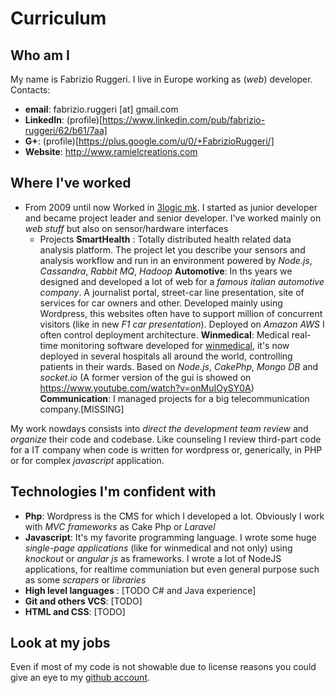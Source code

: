 # Curriculum

## Who am I
My name is Fabrizio Ruggeri. I live in Europe working as (*web*) developer.
Contacts:
 - **email**: fabrizio.ruggeri [at] gmail.com
 - **LinkedIn**: (profile)[https://www.linkedin.com/pub/fabrizio-ruggeri/62/b61/7aa]
 - **G+**: (profile)[https://plus.google.com/u/0/+FabrizioRuggeri/]
 - **Website**: <http://www.ramielcreations.com>

## Where I've worked

- From 2009 until now
Worked in [3logic mk](http://www.3logic.it). I started as junior developer and became project leader and senior developer. I've worked mainly on  _web stuff_ but also on sensor/hardware interfaces
  -  Projects
     **SmartHealth** : Totally distributed health related data analysis platform. The project let you describe your sensors and analysis workflow and run in an environment powered by *Node.js*, *Cassandra*, *Rabbit MQ*, *Hadoop*
     **Automotive**: In ths years we designed and developed a lot of web for a *famous italian automotive company*.
A journalist portal, street-car line presentation, site of services for car owners and other. Developed mainly using Wordpress, this websites often have to support million of concurrent visitors (like in new *F1 car presentation*). Deployed on *Amazon AWS* I often control deployment architecture.
   **Winmedical**: Medical real-time monitoring software developed for [winmedical](http://www.winmedical.com/), it's now deployed in several hospitals all around the world, controlling patients in their wards. Based on *Node.js*, *CakePhp*, *Mongo DB* and *socket.io* (A former version of the gui is showed on <https://www.youtube.com/watch?v=onMuIOySY0A>)
**Communication**: I managed projects for a big telecommunication company.[MISSING]

My work nowdays consists into *direct the development team* *review* and *organize* their code and codebase. Like counseling I review third-part code for a IT company when code is written for wordpress or, generically, in PHP or for complex *javascript* application.

## Technologies I'm confident with
 - **Php**: Wordpress is the CMS for which I developed a lot. Obviously I work with *MVC frameworks* as Cake Php or *Laravel*
 - **Javascript**: It's my favorite programming language. I wrote some huge *single-page applications* (like for winmedical and not only) using *knockout* or *angular js* as frameworks.
I wrote a lot of NodeJS applications, for realtime communiation but even general purpose such as some *scrapers* or *libraries*
 - **High level languages** : [TODO C# and Java experience]
 - **Git and others VCS**: [TODO]
 - **HTML and CSS**: [TODO]

## Look at my jobs
Even if most of my code is not showable due to license reasons you could give an eye to my [github account](https://github.com/ramiel).